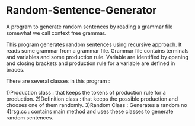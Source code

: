# Random-Sentence-Generator
A program to generate random sentences by reading a grammar file somewhat we call context free grammar.

This program generates random sentences using recursive approach. It reads some grammar from a grammar file.
Grammar file contains terminals and variables and some production rule.
Variable are identified by opening and closing brackets and production rule for a variable are defined in braces.

There are several classes in this program :

1)Production class : that keeps the tokens of production rule for a production.
2)Definition class : that keeps the possible production and chooses one of them randomly.
3)Random Class : Generates a random no
4)rsg.cc : contains main method and uses these classes to generate random sentences.
